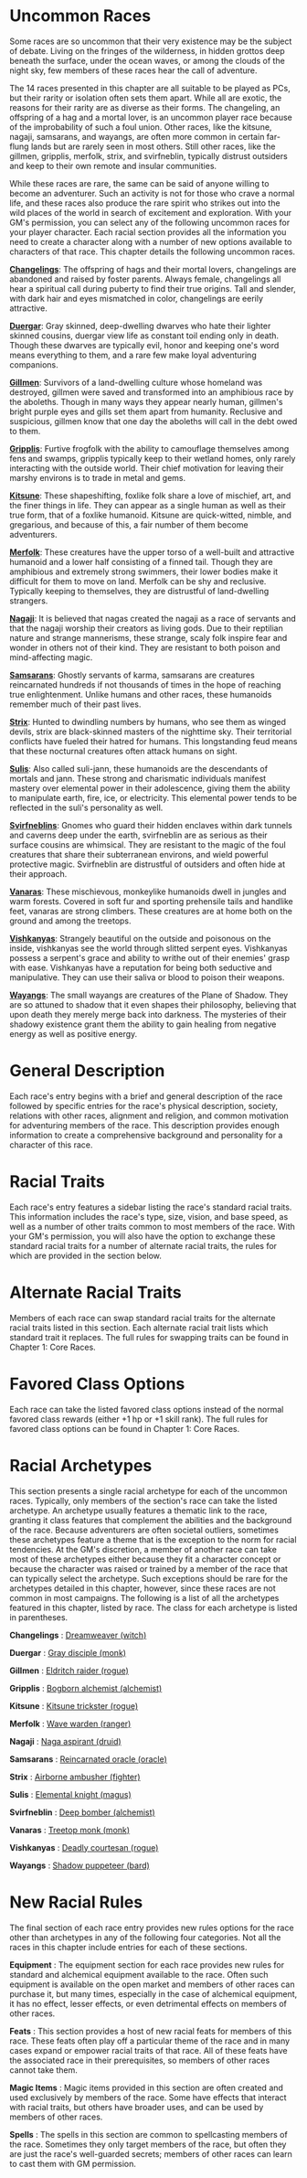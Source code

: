 # Uncommon Races

Some races are so uncommon that their very existence may be the subject of debate. Living on the fringes of the wilderness, in hidden grottos deep beneath the surface, under the ocean waves, or among the clouds of the night sky, few members of these races hear the call of adventure.

The 14 races presented in this chapter are all suitable to be played as PCs, but their rarity or isolation often sets them apart. While all are exotic, the reasons for their rarity are as diverse as their forms. The changeling, an offspring of a hag and a mortal lover, is an uncommon player race because of the improbability of such a foul union. Other races, like the kitsune, nagaji, samsarans, and wayangs, are often more common in certain far-flung lands but are rarely seen in most others. Still other races, like the gillmen, gripplis, merfolk, strix, and svirfneblin, typically distrust outsiders and keep to their own remote and insular communities.

While these races are rare, the same can be said of anyone willing to become an adventurer. Such an activity is not for those who crave a normal life, and these races also produce the rare spirit who strikes out into the wild places of the world in search of excitement and exploration. With your GM's permission, you can select any of the following uncommon races for your player character. Each racial section provides all the information you need to create a character along with a number of new options available to characters of that race. This chapter details the following uncommon races.

[**Changelings**](/pathfinderRPG/prd/advancedRaceGuide/uncommonRaces/changelings.html): The offspring of hags and their mortal lovers, changelings are abandoned and raised by foster parents. Always female, changelings all hear a spiritual call during puberty to find their true origins. Tall and slender, with dark hair and eyes mismatched in color, changelings are eerily attractive.

[**Duergar**](/pathfinderRPG/prd/advancedRaceGuide/uncommonRaces/duergar.html): Gray skinned, deep-dwelling dwarves who hate their lighter skinned cousins, duergar view life as constant toil ending only in death. Though these dwarves are typically evil, honor and keeping one's word means everything to them, and a rare few make loyal adventuring companions.

[**Gillmen**](/pathfinderRPG/prd/advancedRaceGuide/uncommonRaces/gillmen.html): Survivors of a land-dwelling culture whose homeland was destroyed, gillmen were saved and transformed into an amphibious race by the aboleths. Though in many ways they appear nearly human, gillmen's bright purple eyes and gills set them apart from humanity. Reclusive and suspicious, gillmen know that one day the aboleths will call in the debt owed to them.

[**Gripplis**](/pathfinderRPG/prd/advancedRaceGuide/uncommonRaces/gripplis.html): Furtive frogfolk with the ability to camouflage themselves among fens and swamps, gripplis typically keep to their wetland homes, only rarely interacting with the outside world. Their chief motivation for leaving their marshy environs is to trade in metal and gems.

[**Kitsune**](/pathfinderRPG/prd/advancedRaceGuide/uncommonRaces/kitsune.html): These shapeshifting, foxlike folk share a love of mischief, art, and the finer things in life. They can appear as a single human as well as their true form, that of a foxlike humanoid. Kitsune are quick-witted, nimble, and gregarious, and because of this, a fair number of them become adventurers.

[**Merfolk**](/pathfinderRPG/prd/advancedRaceGuide/uncommonRaces/merfolk.html): These creatures have the upper torso of a well-built and attractive humanoid and a lower half consisting of a finned tail. Though they are amphibious and extremely strong swimmers, their lower bodies make it difficult for them to move on land. Merfolk can be shy and reclusive. Typically keeping to themselves, they are distrustful of land-dwelling strangers.

[**Nagaji**](/pathfinderRPG/prd/advancedRaceGuide/uncommonRaces/nagaji.html): It is believed that nagas created the nagaji as a race of servants and that the nagaji worship their creators as living gods. Due to their reptilian nature and strange mannerisms, these strange, scaly folk inspire fear and wonder in others not of their kind. They are resistant to both poison and mind-affecting magic.

[**Samsarans**](/pathfinderRPG/prd/advancedRaceGuide/uncommonRaces/samsarans.html): Ghostly servants of karma, samsarans are creatures reincarnated hundreds if not thousands of times in the hope of reaching true enlightenment. Unlike humans and other races, these humanoids remember much of their past lives.

[**Strix**](/pathfinderRPG/prd/advancedRaceGuide/uncommonRaces/strix.html): Hunted to dwindling numbers by humans, who see them as winged devils, strix are black-skinned masters of the nighttime sky. Their territorial conflicts have fueled their hatred for humans. This longstanding feud means that these nocturnal creatures often attack humans on sight.

[**Sulis**](/pathfinderRPG/prd/advancedRaceGuide/uncommonRaces/sulis.html): Also called suli-jann, these humanoids are the descendants of mortals and jann. These strong and charismatic individuals manifest mastery over elemental power in their adolescence, giving them the ability to manipulate earth, fire, ice, or electricity. This elemental power tends to be reflected in the suli's personality as well.

[**Svirfneblins**](/pathfinderRPG/prd/advancedRaceGuide/uncommonRaces/svirfneblins.html): Gnomes who guard their hidden enclaves within dark tunnels and caverns deep under the earth, svirfneblin are as serious as their surface cousins are whimsical. They are resistant to the magic of the foul creatures that share their subterranean environs, and wield powerful protective magic. Svirfneblin are distrustful of outsiders and often hide at their approach.

[**Vanaras**](/pathfinderRPG/prd/advancedRaceGuide/uncommonRaces/vanaras.html): These mischievous, monkeylike humanoids dwell in jungles and warm forests. Covered in soft fur and sporting prehensile tails and handlike feet, vanaras are strong climbers. These creatures are at home both on the ground and among the treetops.

[**Vishkanyas**](/pathfinderRPG/prd/advancedRaceGuide/uncommonRaces/vishkanyas.html): Strangely beautiful on the outside and poisonous on the inside, vishkanyas see the world through slitted serpent eyes. Vishkanyas possess a serpent's grace and ability to writhe out of their enemies' grasp with ease. Vishkanyas have a reputation for being both seductive and manipulative. They can use their saliva or blood to poison their weapons.

[**Wayangs**](/pathfinderRPG/prd/advancedRaceGuide/uncommonRaces/wayangs.html): The small wayangs are creatures of the Plane of Shadow. They are so attuned to shadow that it even shapes their philosophy, believing that upon death they merely merge back into darkness. The mysteries of their shadowy existence grant them the ability to gain healing from negative energy as well as positive energy.

# General Description

Each race's entry begins with a brief and general description of the race followed by specific entries for the race's physical description, society, relations with other races, alignment and religion, and common motivation for adventuring members of the race. This description provides enough information to create a comprehensive background and personality for a character of this race.

# Racial Traits

Each race's entry features a sidebar listing the race's standard racial traits. This information includes the race's type, size, vision, and base speed, as well as a number of other traits common to most members of the race. With your GM's permission, you will also have the option to exchange these standard racial traits for a number of alternate racial traits, the rules for which are provided in the section below.

# Alternate Racial Traits

Members of each race can swap standard racial traits for the alternate racial traits listed in this section. Each alternate racial trait lists which standard trait it replaces. The full rules for swapping traits can be found in Chapter 1: Core Races.

# Favored Class Options

Each race can take the listed favored class options instead of the normal favored class rewards (either +1 hp or +1 skill rank). The full rules for favored class options can be found in Chapter 1: Core Races.

# Racial Archetypes

This section presents a single racial archetype for each of the uncommon races. Typically, only members of the section's race can take the listed archetype. An archetype usually features a thematic link to the race, granting it class features that complement the abilities and the background of the race. Because adventurers are often societal outliers, sometimes these archetypes feature a theme that is the exception to the norm for racial tendencies. At the GM's discretion, a member of another race can take most of these archetypes either because they fit a character concept or because the character was raised or trained by a member of the race that can typically select the archetype. Such exceptions should be rare for the archetypes detailed in this chapter, however, since these races are not common in most campaigns. The following is a list of all the archetypes featured in this chapter, listed by race. The class for each archetype is listed in parentheses.

**Changelings** : [Dreamweaver (witch)](/pathfinderRPG/prd/advancedRaceGuide/uncommonRaces/changelings.html#_dreamweaver-(witch))

**Duergar** : [Gray disciple (monk)](/pathfinderRPG/prd/advancedRaceGuide/uncommonRaces/duergar.html#_gray-disciple-(monk))

**Gillmen** : [Eldritch raider (rogue)](/pathfinderRPG/prd/advancedRaceGuide/uncommonRaces/gillmen.html#_eldritch-raider-(rogue))

**Gripplis** : [Bogborn alchemist (alchemist)](/pathfinderRPG/prd/advancedRaceGuide/uncommonRaces/gripplis.html#_bogborn-alchemist-(alchemist))

**Kitsune** : [Kitsune trickster (rogue)](/pathfinderRPG/prd/advancedRaceGuide/uncommonRaces/kitsune.html#_kitsune-trickster-(rogue))

**Merfolk** : [Wave warden (ranger)](/pathfinderRPG/prd/advancedRaceGuide/uncommonRaces/merfolk.html#_wave-warden-(ranger))

**Nagaji** : [Naga aspirant (druid)](/pathfinderRPG/prd/advancedRaceGuide/uncommonRaces/nagaji.html#_naga-aspirant-(druid))

**Samsarans** : [Reincarnated oracle (oracle)](/pathfinderRPG/prd/advancedRaceGuide/uncommonRaces/samsarans.html#_reincarnated-oracle-(oracle))

**Strix** : [Airborne ambusher (fighter)](/pathfinderRPG/prd/advancedRaceGuide/uncommonRaces/strix.html#_airborne-ambusher-(fighter))

**Sulis** : [Elemental knight (magus)](/pathfinderRPG/prd/advancedRaceGuide/uncommonRaces/sulis.html#_elemental-knight-(magus))

**Svirfneblin** : [Deep bomber (alchemist)](/pathfinderRPG/prd/advancedRaceGuide/uncommonRaces/svirfneblin.html#_deep-bomber-(alchemist))

**Vanaras** : [Treetop monk (monk)](/pathfinderRPG/prd/advancedRaceGuide/uncommonRaces/vanaras.html#_treetop-monk-(monk))

**Vishkanyas** : [Deadly courtesan (rogue)](/pathfinderRPG/prd/advancedRaceGuide/uncommonRaces/vishkanyas.html#_deadly-courtesan-(rogue))

**Wayangs** : [Shadow puppeteer (bard)](/pathfinderRPG/prd/advancedRaceGuide/uncommonRaces/wayangs.html#_shadow-puppeteer-(bard))

# New Racial Rules

The final section of each race entry provides new rules options for the race other than archetypes in any of the following four categories. Not all the races in this chapter include entries for each of these sections.

**Equipment** : The equipment section for each race provides new rules for standard and alchemical equipment available to the race. Often such equipment is available on the open market and members of other races can purchase it, but many times, especially in the case of alchemical equipment, it has no effect, lesser effects, or even detrimental effects on members of other races.

**Feats** : This section provides a host of new racial feats for members of this race. These feats often play off a particular theme of the race and in many cases expand or empower racial traits of that race. All of these feats have the associated race in their prerequisites, so members of other races cannot take them.

**Magic Items** : Magic items provided in this section are often created and used exclusively by members of the race. Some have effects that interact with racial traits, but others have broader uses, and can be used by members of other races.

**Spells** : The spells in this section are common to spellcasting members of the race. Sometimes they only target members of the race, but often they are just the race's well-guarded secrets; members of other races can learn to cast them with GM permission.


